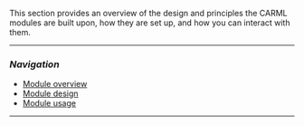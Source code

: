 This section provides an overview of the design and principles the CARML modules are built upon, how they are set up, and how you can interact with them.

---

### _Navigation_

- [Module overview](./The%20library%20-%20Module%20overview)
- [Module design](./The%20library%20-%20Module%20design)
- [Module usage](./The%20library%20-%20Module%20usage)

---
